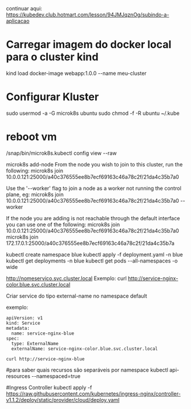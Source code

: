 continuar aqui: https://kubedev.club.hotmart.com/lesson/94JMJqznOg/subindo-a-aplicacao

# Carregar imagem do docker local para o cluster kind
kind load docker-image webapp:1.0.0 --name meu-cluster

# Configurar Kluster
sudo usermod -a -G microk8s ubuntu
sudo chmod -f -R ubuntu ~/.kube
# reboot vm

/snap/bin/microk8s.kubectl config view --raw


microk8s add-node
From the node you wish to join to this cluster, run the following:
microk8s join 10.0.0.121:25000/a40c376555ee8b7ecf69163c46a78c2f/21da4c35b7a0

Use the '--worker' flag to join a node as a worker not running the control plane, eg:
microk8s join 10.0.0.121:25000/a40c376555ee8b7ecf69163c46a78c2f/21da4c35b7a0 --worker

If the node you are adding is not reachable through the default interface you can use one of the following:
microk8s join 10.0.0.121:25000/a40c376555ee8b7ecf69163c46a78c2f/21da4c35b7a0
microk8s join 172.17.0.1:25000/a40c376555ee8b7ecf69163c46a78c2f/21da4c35b7a


kubectl create namespace blue
kubectl apply -f deployment.yaml -n blue
kubectl get deployments -n blue
kubectl get pods --all-namespaces -o wide

http://nomeservico.svc.cluster.local
Exemplo: curl http://service-nginx-color.blue.svc.cluster.local

Criar service do tipo external-name no namespace default

exemplo:
``` 
apiVersion: v1
kind: Service
metadata:
  name: service-nginx-blue
spec:
  type: ExternalName
  externalName: service-nginx-color.blue.svc.cluster.local
``` 
`curl http://service-nginx-blue`

#para saber quais recursos são separáveis por namespace
kubectl api-resources --namespaced=true

#Ingress Controller
kubectl apply -f https://raw.githubusercontent.com/kubernetes/ingress-nginx/controller-v1.1.2/deploy/static/provider/cloud/deploy.yaml